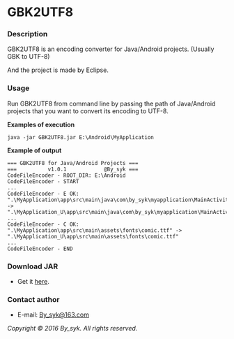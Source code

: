 # GBK2UTF8


### Description

GBK2UTF8 is an encoding converter for Java/Android projects. (Usually GBK to UTF-8)

And the project is made by Eclipse.


### Usage

Run GBK2UTF8 from command line by passing the path of Java/Android projects that you want to convert its encoding to UTF-8.

**Examples of execution**
```
java -jar GBK2UTF8.jar E:\Android\MyApplication
```

**Example of output**
```
=== GBK2UTF8 for Java/Android Projects ===
===          v1.0.1            @By_syk ===
CodeFileEncoder - ROOT_DIR: E:\Android
CodeFileEncoder - START
...
CodeFileEncoder - E OK: ".\MyApplication\app\src\main\java\com\by_syk\myapplication\MainActivity.java" -> ".\MyApplication_U\app\src\main\java\com\by_syk\myapplication\MainActivity.java"
...
CodeFileEncoder - C OK: ".\MyApplication\app\src\main\assets\fonts\comic.ttf" -> ".\MyApplication_U\app\src\main\assets\fonts\comic.ttf"
...
CodeFileEncoder - END
```


### Download JAR

* Get it [here](GBK2UTF8_v1.0.1.jar "GBK2UTF8").


### Contact author

* E-mail: [By_syk@163.com](mailto:By_syk@163.com "By_syk")


*Copyright &#169; 2016 By_syk. All rights reserved.*